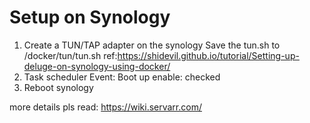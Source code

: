 # Setup on Synology
1. Create a TUN/TAP adapter on the synology
Save the tun.sh to /docker/tun/tun.sh
ref:https://shidevil.github.io/tutorial/Setting-up-deluge-on-synology-using-docker/ 
2. Task scheduler
Event: Boot up enable: checked
3. Reboot synology


more details pls read:
https://wiki.servarr.com/
